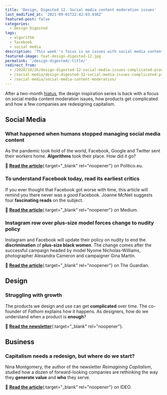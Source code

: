 ```yaml
---
title: 'Design, Digested 12. Social media content moderation issues'
last_modified_at: '2021-09-01T22:42:03.938Z'
featured-post: false
categories:
  - Design Digested
tags:
  - algorithm
  - facebook
  - social media
description: 'This week''s focus is on issues with social media content moderation issues, how products get complicated and how a few companies are redesigning capitalism.'
featured-image: feat-design-digested-12.jpg
permalink: '/design-digested/:title/'
redirect_from:
  - /2020/10/26/design-digested-12-social-media-issues-complicated-products-and-redesigning-capitalism/
  - /social-media/design-digested-12-social-media-issues-complicated-products-and-redesigning-capitalism/
  - /social-media/social-media-content-moderation/
---
```

<p class="lead">After a two-month <a href="{{ site.url }}/photography/after-the-rain/">hiatus</a>, the design inspiration series is back with a focus on social media content moderation issues, how products get complicated and how a few companies are redesigning capitalism.</p>

<!--more-->

## Social Media

### What happened when humans stopped managing social media content

As the pandemic took hold of the world, Facebook, Google and Twitter sent their workers home. **Algorithms** took their place. How did it go?

🔗 [**Read the article**](https://www.politico.eu/article/facebook-content-moderation-automation/){:target="_blank" rel="noopener"} on Politico.eu.

### To understand Facebook today, read its earliest critics

If you ever thought that Facebook got worse with time, this article will remind you there never was a _good_ Facebook. Joanne McNeil suggests four **fascinating reads** on the subject.

🔗 [**Read the article**](https://onezero.medium.com/to-understand-facebook-today-read-its-earliest-critics-ca2ca15480ab){:target="_blank" rel="noopener"} on Medium.

### Instagram row over plus-size model forces change to nudity policy

Instagram and Facebook will update their policy on nudity to end the **discrimination** of **plus-size black women**. The change comes after the successful campaign headed by model Nyome Nicholas-Williams, photographer Alexandra Cameron and campaigner Gina Martin.

🔗 [**Read the article**](https://www.theguardian.com/technology/2020/oct/25/instagram-row-over-plus-size-model-forces-change-to-nudity-policy){:target="_blank" rel="noopener"} on The Guardian.

## Design

### Struggling with growth

The products we design and use can get **complicated** over time. The co-founder of _Fathom_ explains how it happens. As designers, how do we understand when a product is **enough**?

🔗 [**Read the newsletter**](https://mailchi.mp/pjrvs/struggling-with-growth?e=bb5752ad20){:target="_blank" rel="noopener"}.

## Business

### Capitalism needs a redesign, but where do we start?

Nina Montgomery, the author of the newsletter _Reimagining Capitalism_, studied how a dozen of forward-looking companies are rethinking the way they **generate value** and **who** they serve.

🔗 [**Read the article**](https://www.ideo.com/journal/capitalism-needs-a-redesign-but-where-do-we-start){:target="_blank" rel="noopener"} on IDEO.

<!-- <small>Photo by [Ryoji Iwata](https://unsplash.com/@ryoji__iwata){:target="_blank" rel="noopener"} on Unsplash</small> -->
